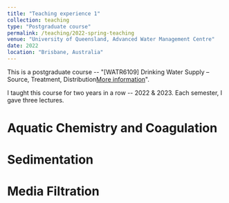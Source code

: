 ```yaml
---
title: "Teaching experience 1"
collection: teaching
type: "Postgraduate course"
permalink: /teaching/2022-spring-teaching
venue: "University of Queensland, Advanced Water Management Centre"
date: 2022
location: "Brisbane, Australia"
---
```


This is a postgraduate course -- "[WATR6109] Drinking Water Supply – Source, Treatment, Distribution[More information](https://programs-courses.uq.edu.au/course.html?course_code=WATR6109&offer=53544c554331494e&year=2022)".

I taught this course for two years in a row -- 2022 & 2023. Each semester, I gave three lectures. 

Aquatic Chemistry and Coagulation
======

Sedimentation
======

Media Filtration
======